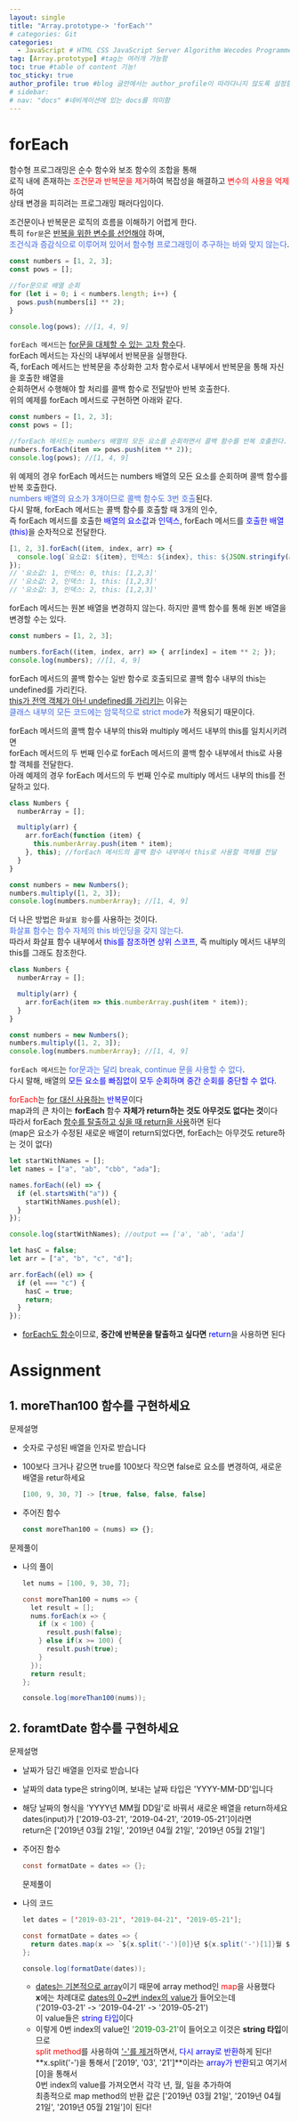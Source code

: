 ```yaml
---
layout: single
title: "Array.prototype-> 'forEach'"
# categories: Git
categories:
  - JavaScript # HTML CSS JavaScript Server Algorithm Wecodes Programmers CS Github Blog
tag: [Array.prototype] #tag는 여러개 가능함
toc: true #table of content 기능!
toc_sticky: true
author_profile: true #blog 글안에서는 author_profile이 따라다니지 않도록 설정함
# sidebar:
# nav: "docs" #네비게이션에 있는 docs를 의미함
---
```

# forEach
함수형 프로그래밍은 순수 함수와 보조 함수의 조합을 통해  
로직 내에 존재하는 <span style="color:red">조건문과 반복문을 제거</span>하여 복잡성을 해결하고 <span style="color:red">변수의 사용을 억제</span>하여  
상태 변경을 피히려는 프로그래밍 패러다임이다.  

조건문이나 반복문은 로직의 흐름을 이해하기 어렵게 한다.  
특히 `for문`은 <u>반복을 위한 변수를 선언해야</u> 하며,  
<span style="color:royalblue">조건식과 증감식으로 이루어져 있어서 함수형 프로그래밍이 추구하는 바와 맞지 않는다</span>.  

```js
const numbers = [1, 2, 3];
const pows = [];

//for문으로 배열 순회
for (let i = 0; i < numbers.length; i++) {
  pows.push(numbers[i] ** 2);
}

console.log(pows); //[1, 4, 9]
```

`forEach 메서드`는 <u>for문을 대체할 수 있는 고차 함수</u>다.  
forEach 메서드는 자신의 내부에서 반복문을 실행한다.  
즉, forEach 메서드는 반복문을 추상화한 고차 함수로서 내부에서 반복문을 통해 자신을 호출한 배열을  
순회하면서 수행해야 할 처리를 콜백 함수로 전달받아 반복 호출한다.  
위의 예제를 forEach 메서드로 구현하면 아래와 같다.  

```js
const numbers = [1, 2, 3];
const pows = [];

//forEach 메서드는 numbers 배열의 모든 요소를 순회하면서 콜백 함수를 반복 호출한다.
numbers.forEach(item => pows.push(item ** 2));
console.log(pows); //[1, 4, 9]
```

위 예제의 경우 forEach 메서드는 numbers 배열의 모든 요소를 순회하며 콜백 함수를 반복 호출한다.  
<span style="color:royalblue">numbers 배열의 요소가 3개이므로 콜백 함수도 3번 호출</span>된다.  
다시 말해, forEach 메서드는 콜백 함수를 호출할 때 3개의 인수,  
즉 forEach 메서드를 호출한 <span style="color:blue">배열의 요소값</span>과 <span style="color:blue">인덱스</span>, forEach 메서드를 <span style="color:blue">호출한 배열(this)</span>을 순차적으로 전달한다.  

```js
[1, 2, 3].forEach((item, index, arr) => {
  console.log(`요소값: ${item}, 인덱스: ${index}, this: ${JSON.stringify(arr)}`);
});
// '요소값: 1, 인덱스: 0, this: [1,2,3]'
// '요소값: 2, 인덱스: 1, this: [1,2,3]'
// '요소값: 3, 인덱스: 2, this: [1,2,3]'
```

forEach 메서드는 원본 배열을 변경하지 않는다. 하지만 콜백 함수를 통해 원본 배열을 변경할 수는 있다.  

```js
const numbers = [1, 2, 3];

numbers.forEach((item, index, arr) => { arr[index] = item ** 2; });
console.log(numbers); //[1, 4, 9]
```

forEach 메서드의 콜백 함수는 일반 함수로 호출되므로 콜백 함수 내부의 this는 undefined를 가리킨다.  
<u>this가 전역 객체가 아닌 undefined를 가리키는</u> 이유는  
<span style="color:royalblue">클래스 내부의 모든 코드에는 암묵적으로 strict mode</span>가 적용되기 때문이다.  

forEach 메서드의 콜백 함수 내부의 this와 multiply 메서드 내부의 this를 일치시키려면  
forEach 메서드의 두 번째 인수로 forEach 메서드의 콜백 함수 내부에서 this로 사용할 객체를 전달한다.  
아래 예제의 경우 forEach 메서드의 두 번째 인수로 multiply 메서드 내부의 this를 전달하고 있다.  

```js
class Numbers {
  numberArray = [];

  multiply(arr) {
    arr.forEach(function (item) {
      this.numberArray.push(item * item);
    }, this); //forEach 메서드의 콜백 함수 내부에서 this로 사용할 객체를 전달
  }
}

const numbers = new Numbers();
numbers.multiply([1, 2, 3]);
console.log(numbers.numberArray); //[1, 4, 9]
```

더 나은 방법은 `화살표 함수`를 사용하는 것이다.  
<span style="color:royalblue">화살표 함수는 함수 자체의 this 바인딩을 갖지 않는다</span>.  
따라서 화살표 함수 내부에서 <span style="color:blue">this를 참조하면 상위 스코프</span>, 즉 multiply 메서드 내부의 this를 그래도 참조한다.  

```js
class Numbers {
  numberArray = [];

  multiply(arr) {
    arr.forEach(item => this.numberArray.push(item * item));
  }
}

const numbers = new Numbers();
numbers.multiply([1, 2, 3]);
console.log(numbers.numberArray); //[1, 4, 9]
```

`forEach 메서드`는 <span style="color:royalblue">for문과는 달리 break, continue 문을 사용할 수 없다</span>.  
다시 말해, 배열의 <span style="color:blue">모든 요소를 빠짐없이 모두 순회하며 중간 순회를 중단할 수 없다</span>.  

<span style="color:red">forEach</span>는 <u>for 대신 사용하는</u> <span style="color:blue">반복문</span>이다  
map과의 큰 차이는 **forEach** 함수 **자체가 return하는 것도 아무것도 없다는 것**이다  
따라서 forEach <u>함수를 탈출하고 싶을 때 return을 사용</u>하면 된다  
(map은 요소가 수정된 새로운 배열이 return되었다면, forEach는 아무것도 reture하는 것이 없다)

```javascript
let startWithNames = [];
let names = ["a", "ab", "cbb", "ada"];

names.forEach((el) => {
  if (el.startsWith("a")) {
    startWithNames.push(el);
  }
});

console.log(startWithNames); //output == ['a', 'ab', 'ada']
```

```javascript
let hasC = false;
let arr = ["a", "b", "c", "d"];

arr.forEach((el) => {
  if (el === "c") {
    hasC = true;
    return;
  }
});
```

- <u>forEach도 함수</u>이므로, **중간에 반복문을 탈출하고 싶다면** <span style="color:blue">return</span>을 사용하면 된다

# Assignment

## 1. moreThan100 함수를 구현하세요

문제설명

- 숫자로 구성된 배열을 인자로 받습니다
- 100보다 크거나 같으면 true를 100보다 작으면 false로 요소를 변경하여, 새로운 배열을 retur하세요

  ```javascript
  [100, 9, 30, 7] -> [true, false, false, false]
  ```

- 주어진 함수

  ```javascript
  const moreThan100 = (nums) => {};
  ```

문제풀이

- 나의 풀이

  ```java
  let nums = [100, 9, 30, 7];

  const moreThan100 = nums => {
    let result = [];
    nums.forEach(x => {
      if (x < 100) {
        result.push(false);
      } else if(x >= 100) {
        result.push(true);
      }
    });
    return result;
  };

  console.log(moreThan100(nums));
  ```

## 2. foramtDate 함수를 구현하세요

문제설명

- 날짜가 담긴 배열을 인자로 받습니다
- 날짜의 data type은 string이며, 보내는 날짜 타입은 'YYYY-MM-DD'입니다
- 해당 날짜의 형식을 'YYYY년 MM월 DD일'로 바꿔서 새로운 배열을 return하세요  
  dates(input)가 ['2019-03-21', '2019-04-21', '2019-05-21']이라면  
  return은 ['2019년 03월 21일', '2019년 04월 21일', '2019년 05월 21일']
- 주어진 함수

  ```java
  const formatDate = dates => {};
  ```

  문제풀이

- 나의 코드

  ```java
  let dates = ['2019-03-21', '2019-04-21', '2019-05-21'];

  const formatDate = dates => {
    return dates.map(x => `${x.split('-')[0]}년 ${x.split('-')[1]}월 ${x.split('-')[2]}일`)
  };

  console.log(formatDate(dates));
  ```

  - <u>dates는 기본적으로 array</u>이기 때문에 array method인 <span style="color:red">map</span>을 사용했다  
    **x**에는 차례대로 <u>dates의 0~2번 index의 value가</u> 들어오는데  
    ('2019-03-21' -> '2019-04-21' -> '2019-05-21')  
    이 value들은 <span style="color:blue">string 타입</span>이다
  - 이렇게 0번 index의 value인 <span style="color:green">'2019-03-21'</span>이 들어오고 이것은 **string 타입**이므로  
    <span style="color:red">split method</span>를 사용하여 <u>'-'를 제거</u>하면서, <span style="color:blue">다시 array로 반환</span>하게 된다!  
    **x.split('-')을 통해서 ['2019', '03', '21']**이라는 <span style="color:blue">array가 반환</span>되고 여기서 [0]을 통해서  
    0번 index의 value를 가져오면서 각각 년, 월, 일을 추가하여  
    최종적으로 map method의 반환 값은 ['2019년 03월 21일', '2019년 04월 21일', '2019년 05월 21일']이 된다!

<!-- ### 2. Link 넣기

```

유형 1: (설명어를 입력) : [gunhee's coding blog](https://gunhee-jeong.github.io/)
유형 2: (URL 자동연결) : <https://gunhee-jeong.github.io/>
유형 3: (동일 파일 내 '문단으로 이동') : [1. Header로 이동](###-1-header)

```

유형 1: (설명어를 입력) : [gunhee's coding blog](https://gunhee-jeong.github.io/)
유형 2: (URL 자동연결) : <https://gunhee-jeong.github.io/>
유형 3: (동일 파일 내 '문단으로 이동') : [1. Header로 이동](#1-header)
유형 3의 방법

1. 특수문자를 제거
2. 스페이스는 -로 바꾸고
3. 대문자는 소문자로!
   그래서 ### 1. Header -> #1-header

## Link: [google][https://www.google.com/]

### 3. 수평선

```

---

```

---

### 4. 라인 바꾸기

```

스페이스바를 2번 눌러주면 다음칸으로
이동할 수 있어요!

```

---

스페이스바를 2번 눌러주면
다음칸으로 이동할 수 있어요!

### 5. list 만들기

```

1. 1번
2. 2번
3. 3번

- 순서없는 list
  - 순서없는 list
    - 순서없는 list

```

1. 1번
2. 2번
3. 3번

- 순서없는 list
  - 순서없는 list
    - 순서없는 list

---

### 6. font 관련

```

**진하게** -> 볼드
_기울여서_ -> 이탤릭체
~~취소선~~ -> 취소선

<ul>밑줄넣기</ul> -> 밑줄
<span style="color:red">빨간 글씨</span> -> 글자색
이것이 `인라인` 입니다 -> 인라인 코드
```

**진하게** -> 볼드
_기울여서_ -> 이탤릭체
~~취소선~~ -> 취소선
<u>밑줄넣기</u> -> 밑줄
<span style="color:red">빨간 글씨</span>
이것이 `인라인` 입니다 -> 인라인 코드

---

### 7. 인용구문

```
> coding
>
> > JavaScript
> >
> > > 내가 프짱!
```

> coding
>
> > JavaScript
> >
> > > 내가 프짱!

---

### 8. 이미지 삽입

```
유형1: ('사이즈를 조절' -> HTML 태그 사용) : <img src="https://gunhee-jeong.github.io/assets/images/blogLogo.png" width="300" height="200">
유형2: (이미지 삽입 후 -> 링크 걸기)
[![이미지](https://gunhee-jeong.github.io/assets/images/blogLogo/blogLogo.png)](https://gunhee-jeong.github.io/)
```

유형1: ('사이즈를 조절' -> HTML 태그 사용) : <img src="https://gunhee-jeong.github.io/assets/images/blogLogo.png" width="300" height="200">
유형2: (이미지 삽입 후 -> 링크 걸기)
[![이미지](https://gunhee-jeong.github.io/assets/images/blogLogo.png)](https://gunhee-jeong.github.io/)

### 9. 표 만들기

```
||국어|영어|
| :--- | ---: | :--: |
|건희 | 100점 | 100점
|철수 | 100점 | 100점
```

|      |  국어 | 영어  |
| :--- | ----: | :---: |
| 건희 | 100점 | 100점 |
| 철수 | 100점 | 100점 |

> - header를 넣고 싶은 경우 ---을 사용하고 :을 이용하여 정렬에 사용함!

### 10. 토글 만들기

```
<details>
<summary>여기를 누르세요</summary>
<div markdown="1">
숨겨진 내용
</div>
</details>
```

<details>
<summary>여기를 누르세요</summary>
<div markdown="1">
숨겨진 내용
</div>
</details> -->
